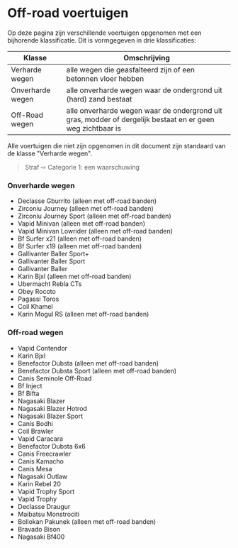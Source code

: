 # Off-road voertuigen

Op deze pagina zijn verschillende voertuigen opgenomen met een bijhorende klassificatie. Dit is vormgegeven in drie klassificaties:


| Klasse | Omschrijving |
|---|---|
| Verharde wegen | alle wegen die geasfalteerd zijn of een betonnen vloer hebben |
| Onverharde wegen | alle onverharde wegen waar de ondergrond uit (hard) zand bestaat |
| Off-Road wegen | alle onverharde wegen waar de ondergrond uit gras, modder of dergelijk bestaat en er geen weg zichtbaar is |

Alle voertuigen die niet zijn opgenomen in dit document zijn standaard van de klasse "Verharde wegen".
> Straf ⇨ Categorie 1: een waarschuwing

### Onverharde wegen
 * Declasse Gburrito (alleen met off-road banden)
 * Zirconiu Journey (alleen met off-road banden)
 * Zirconiu Journey Sport (alleen met off-road banden)
 * Vapid Minivan (alleen met off-road banden)
 * Vapid Minivan Lowrider (alleen met off-road banden)
 * Bf Surfer x21 (alleen met off-road banden)
 * Bf Surfer x19 (alleen met off-road banden)
 * Gallivanter Baller Sport+
 * Gallivanter Baller Sport
 * Gallivanter Baller
 * Karin Bjxl (alleen met off-road banden)
 * Ubermacht Rebla CTs
 * Obey Rocoto
 * Pagassi Toros
 * Coil Khamel
 * Karin Mogul RS (alleen met off-road banden)

### Off-road wegen
 * Vapid Contendor
 * Karin Bjxl
 * Benefactor Dubsta (alleen met off-road banden)
 * Benefactor Dubsta Sport (alleen met off-road banden)
 * Canis Seminole Off-Road
 * Bf Inject
 * Bf Bifta
 * Nagasaki Blazer
 * Nagasaki Blazer Hotrod
 * Nagasaki Blazer Sport
 * Canis Bodhi
 * Coil Brawler
 * Vapid Caracara
 * Benefactor Dubsta 6x6
 * Canis Freecrawler
 * Canis Kamacho
 * Canis Mesa
 * Nagasaki Outlaw
 * Karin Rebel 20
 * Vapid Trophy Sport
 * Vapid Trophy
 * Declasse Draugur
 * Maibatsu Monstrociti
 * Bollokan Pakunek (alleen met off-road banden)
 * Bravado Bison
 * Nagasaki Bf400

